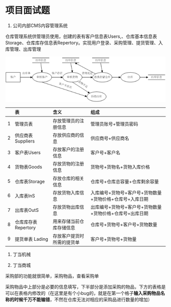 # 项目面试题

1. 公司内部CMS内容管理系统

仓库管理系统供管理员使用，创建的表有客户信息表Users,、仓库基本信息表Storage、仓库库存信息表Repertory。实现用户登录、采购管理、提货管理、入库管理、出库管理



![](.gitbook/assets/tu-pian-2.png)

|  | 表 | 含义 | 组成 |
| :--- | :--- | :--- | :--- |
| 1 | 管理员表 | 存放管理员的注册信息 | 管理员账号+管理员密码 |
| 2 | 供应商表 Suppliers | 存放供应商的信息 | 供应商号+供应商名 |
| 3 | 客户表Users | 存放客户的注册信息 | 客户号+客户名 |
| 4 | 货物表Goods | 存放货物的注册信息 | 货物号+货物名+货物入库价格 |
| 5 | 仓库表Storage | 存放仓库的相关信息 | 仓库号+仓库总容量+仓库剩余容量 |
| 6 | 入库表InS | 存放货物入库信息 | 入库编号+货物号+客户号+货物数量+货物价格+仓库号+入库日期 |
| 7 | 出库表OutS | 存放货物出库信息 | 出库编号+货物号+客户号+货物数量+货物价格+仓库号+出库日期 |
| 8 | 仓库库存表 Repertory | 用来存储当前仓库存储信息 | 仓库号+货物号+客户号+货物数量 |
| 9 | 提货单表 Lading | 存放客户提货时所需的提货单 | 客户号+货物号+货物量 |

1. 丁当机械



1. 丁当商城

采购部的功能就很简单，采购物品，查看采购单

采购物品中上部分是必要的信息填写，下半部分是添加采购的物品，下方的表格是可以在表格内修改的（在这里是有个小bug的，就是在第一个格子**输入采购物品名称的时候千万不能输错**，不然在仓库无法对相应的采购品进行数量的增加）

